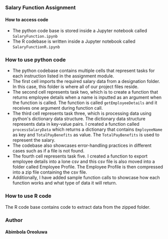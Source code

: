 ### Salary Function Assignment

#### How to access code
- The python code base is stored inside a Jupyter notebook called `SalaryFunction.ipynb`
- The R codebase is written inside a Jupyter notebook called `SalaryFunctionR.ipynb`


### How to use python code
- The python codebase contains multiple cells that represent tasks for each instruction listed in the assignment module.
- The first cell imports the required salary data from a designation folder. In this case, this folder is where all of our project files reside.
- The second cell represents task two, which is to create a function that returns employee details when a name is inputted as an argument when the function is called. The function is called `getEmployeeDetails` and it receives one argument during function call.
- The third cell represents task three, which is processing data using python's dictionary data structure. The dictionary data structure represents data in key-value pairs. I created a function called `processSalaryData` which returns a dictionary that contains `EmployeeName` as key and `TotalPayBenefits` as value. The `TotalPayBenefits` is used to represent the salary.
- The codebase also showcases error-handling practices in different cases such as if a file is not found.
- The fourth cell represents task five. I created a function to export employee details into a lone csv and this csv file is also moved into a folder called Employee Profile. The Employee Profile is then compressed into a zip file containing the csv file.
- Additionally, I have added sample function calls to showcase how each function works and what type of data it will return.

### How to use R code
The R code base contains code to extract data from the zipped folder.

### Author
#### Abimbola Oreoluwa


